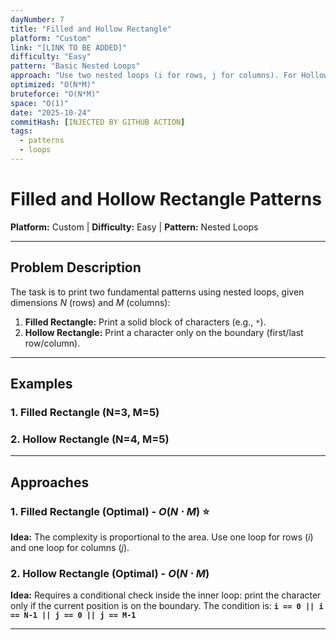 ```yaml
---
dayNumber: 7
title: "Filled and Hollow Rectangle"
platform: "Custom"
link: "[LINK TO BE ADDED]"
difficulty: "Easy"
pattern: "Basic Nested Loops"
approach: "Use two nested loops (i for rows, j for columns). For Hollow, add a conditional check for boundaries."
optimized: "O(N*M)"
bruteforce: "O(N*M)"
space: "O(1)"
date: "2025-10-24"
commitHash: [INJECTED BY GITHUB ACTION]
tags:
  - patterns
  - loops
---
```


# Filled and Hollow Rectangle Patterns

**Platform:** Custom | **Difficulty:** Easy | **Pattern:** Nested Loops

---

## Problem Description

The task is to print two fundamental patterns using nested loops, given dimensions $N$ (rows) and $M$ (columns):

1.  **Filled Rectangle:** Print a solid block of characters (e.g., `*`).
2.  **Hollow Rectangle:** Print a character only on the boundary (first/last row/column).

---

## Examples

### 1. Filled Rectangle (N=3, M=5)

### 2. Hollow Rectangle (N=4, M=5)

---

## Approaches

### 1. Filled Rectangle (Optimal) - $O(N \cdot M)$ ⭐

**Idea:** The complexity is proportional to the area. Use one loop for rows ($i$) and one loop for columns ($j$).

### 2. Hollow Rectangle (Optimal) - $O(N \cdot M)$

**Idea:** Requires a conditional check inside the inner loop: print the character only if the current position is on the boundary.
The condition is: **`i == 0 || i == N-1 || j == 0 || j == M-1`**

---
